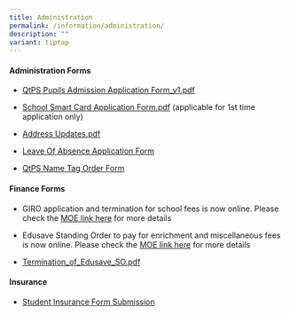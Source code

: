 ```yaml
---
title: Administration
permalink: /information/administration/
description: ""
variant: tiptap
---
```

<h4><strong>Administration Forms</strong></h4><ul data-tight="true" class="tight"><li><p><a href="/files/QtPS%20Pupils%20Admission%20Application%20Form_v1.pdf" rel="noopener noreferrer nofollow" target="_blank">QtPS Pupils Admission Application Form_v1.pdf</a></p></li><li><p><a href="/files/School%20Smart%20Card%20Application%20Form.pdf" rel="noopener noreferrer nofollow" target="_blank">School Smart Card Application Form.pdf</a>&nbsp;(applicable for 1st time application only)</p></li><li><p><a href="/files/Address%20Updates.pdf" rel="noopener noreferrer nofollow" target="_blank">Address Updates.pdf</a></p></li><li><p><a href="https://form.gov.sg/60b9cff35cc341001290afc9" rel="noopener noreferrer nofollow" target="_blank">Leave Of Absence Application Form</a></p></li><li><p><a href="https://www.myuniformshop.com.sg/name-tag-order" rel="noopener noreferrer nofollow" target="_blank">QtPS Name Tag Order Form</a></p></li></ul><h4><strong>Finance Forms</strong></h4><ul data-tight="true" class="tight"><li><p>GIRO application and termination for school fees is now online. Please check the <a href="https://www.moe.gov.sg/financial-matters/fees?pt=GIRO" rel="noopener noreferrer nofollow" target="_blank">MOE link here</a> for more details</p></li><li><p>Edusave Standing Order to pay for enrichment and miscellaneous fees is now online. Please check the <a href="https://www.moe.gov.sg/financial-matters/edusave-account/usage-of-edusave-funds" rel="noopener noreferrer nofollow" target="_blank">MOE link here</a> for more details</p></li><li><p><a href="/files/Termination_of_Edusave_SO.pdf" rel="noopener noreferrer nofollow" target="_blank">Termination_of_Edusave_SO.pdf</a></p></li></ul><h4><strong>Insurance</strong></h4><ul data-tight="true" class="tight"><li><p><a href="https://studentgpa.incomegroupins.com.sg/#/" rel="noopener noreferrer nofollow" target="_blank">Student Insurance Form Submission</a></p></li></ul><p></p>